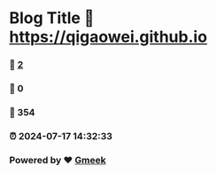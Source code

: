 # Blog Title :link: https://qigaowei.github.io 
### :page_facing_up: [2](https://qigaowei.github.io/tag.html) 
### :speech_balloon: 0 
### :hibiscus: 354 
### :alarm_clock: 2024-07-17 14:32:33 
### Powered by :heart: [Gmeek](https://github.com/Meekdai/Gmeek)
